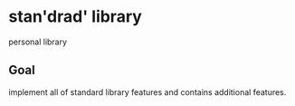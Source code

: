# stan'drad' library

personal library

## Goal

implement all of standard library features and contains additional features.

